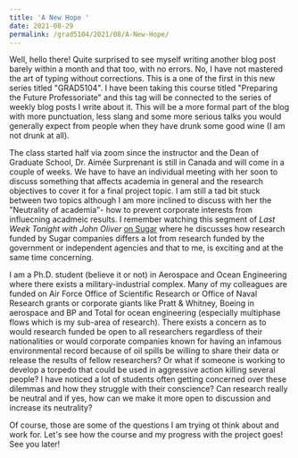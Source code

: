```yaml
---
title: 'A New Hope '
date: 2021-08-29
permalink: /grad5104/2021/08/A-New-Hope/
---
```


Well, hello there! Quite surprised to see myself writing another blog post barely within a month and that too, with no errors. No, I have not mastered the art of typing without corrections. This is a one of the first in this new series titled "GRAD5104". I have been taking this course titled "Preparing the Future Professoriate" and this tag will be connected to the series of weekly blog posts I write about it. This will be a more formal part of the blog with more punctuation, less slang and some more serious talks you would generally expect from people when they have drunk some good wine (I am not drunk at all).

The class started half via zoom since the instructor and the Dean of Graduate School, Dr. Aimée Surprenant is still in Canada and will come in a couple of weeks. We have to have an individual meeting with her soon to discuss something that affects academia in general and the research objectives to cover it for a final project topic. I am still a tad bit stuck between two topics although I am more inclined to discuss with her the "Neutrality of academia"- how to prevent corporate interests from influecning acadmeic results. 
I remember watching this segment of *Last Week Tonight with John Oliver*  [on Sugar](https://www.youtube.com/watch?v=MepXBJjsNxs&t=9s) where he discusses how research funded by Sugar companies differs a lot from research funded by the government or independent agencies and that to me, is exciting and at the same time concerning. 

I am a Ph.D. student (believe it or not) in Aerospace and Ocean Engineering where there exists a military-industrial complex. Many of my colleagues are funded on Air Force Office of Scientific Research or Office of Naval Research grants or corporate giants like Pratt & Whitney, Boeing in aerospace and BP and Total for ocean engineering (especially multiphase flows which is my sub-area of research). There exists a concern as to would research funded be open to all researchers regardless of their nationalities or would corporate companies known for having an infamous environmental record because of oil spills be willing to share their data or release the results of fellow researchers? Or what if someone is working to develop a torpedo that could be used in aggressive action  killing several people? I have noticed a lot of students often getting concerned over these dilemmas and how they struggle with their conscience? Can research really be neutral and if yes, how can we make it more open to discussion and increase its neutrality?

Of course, those are some of the questions I am trying ot think about and work for. Let's see how the course and my progress with the project goes! See you later!
